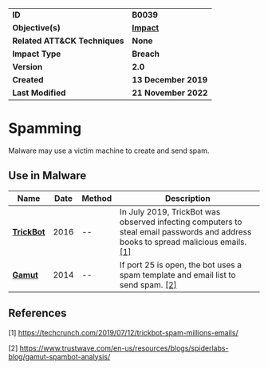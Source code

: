 <table>
<tr>
<td><b>ID</b></td>
<td><b>B0039</b></td>
</tr>
<tr>
<td><b>Objective(s)</b></td>
<td><b><a href="../impact">Impact</a></b></td>
</tr>
<tr>
<td><b>Related ATT&CK Techniques</b></td>
<td><b>None</b></td>
</tr>
<tr>
<td><b>Impact Type</b></td>
<td><b>Breach</b></td>
</tr>
<tr>
<td><b>Version</b></td>
<td><b>2.0</b></td>
</tr>
<tr>
<td><b>Created</b></td>
<td><b>13 December 2019</b></td>
</tr>
<tr>
<td><b>Last Modified</b></td>
<td><b>21 November 2022</b></td>
</tr>
</table>


# Spamming

Malware may use a victim machine to create and send spam. 

## Use in Malware

|Name|Date|Method|Description|
|---|---|---|---|
|[**TrickBot**](../xample-malware/trickbot.md)|2016|--|In July 2019, TrickBot was observed infecting computers to steal email passwords and address books to spread malicious emails. [[1]](#1)|
|[**Gamut**](../xample-malware/gamut.md)|2014|--|If port 25 is open, the bot uses a spam template and email list to send spam. [[2]](#2)|

## References

<a name="1">[1]</a> https://techcrunch.com/2019/07/12/trickbot-spam-millions-emails/

<a name="2">[2]</a> https://www.trustwave.com/en-us/resources/blogs/spiderlabs-blog/gamut-spambot-analysis/
